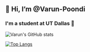 ## 👋 Hi, I’m @Varun-Poondi
### I'm a student at UT Dallas 🌌
![Varun's GitHub stats](https://github-readme-stats.vercel.app/api?username=Varun-Poondi&show_icons=true&theme=radical)


[![Top Langs](https://github-readme-stats.vercel.app/api/top-langs/?username=Varun-Poondi&layout=compact&theme=radical)](https://github.com/Varun-Poondi/github-readme-stats)
<!---
Varun-Poondi/Varun-Poondi is a ✨ special ✨ repository because its `README.md` (this file) appears on your GitHub profile.
You can click the Preview link to take a look at your changes.
--->
